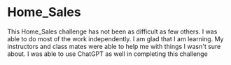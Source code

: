 # Home_Sales
This Home_Sales challenge has not been as difficult as few others. I was able to do most of the work independently. I am glad that I am learning. My instructors and class mates were able to help me with things I wasn't sure about. I was able to use ChatGPT as well in completing this challenge
